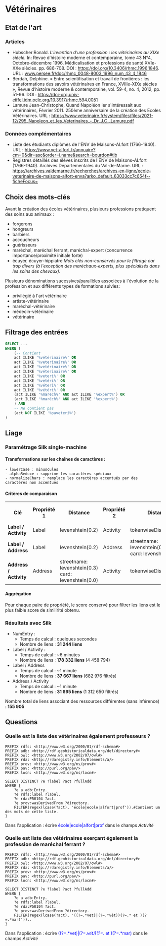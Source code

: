 # Vétérinaires

## Etat de l'art
### Articles
* Hubscher Ronald. <i>L'invention d'une profession : les vétérinaires au XIXe siècle.</i> In: Revue d’histoire moderne et contemporaine, tome 43 N°4, Octobre-décembre 1996. Médicalisation et professions de santé XVIe-XXe siècles. pp. 686-708. DOI : https://doi.org/10.3406/rhmc.1996.1846. URL : www.persee.fr/doc/rhmc_0048-8003_1996_num_43_4_1846
* Berdah, Delphine. « Entre scientifisation et travail de frontières : les transformations des savoirs vétérinaires en France, XVIIIe-XIXe siècles », Revue d’histoire moderne & contemporaine, vol. 59-4, no. 4, 2012, pp. 51-96. DOI : https://doi-org.univ-eiffel.idm.oclc.org/10.3917/rhmc.594.0051
* Lamure Jean-Christophe, Quand Napoléon Ier s'intéressait aux vétérinaires, Février 2011. 250ème anniversaire de la création des Ecoles Vétérinaires. URL : https://www.veterinaire.fr/system/files/files/2021-12/295_Napoleon_et_les_Veterinaires_-_Dr_J.C._Lamure.pdf

### Données complémentaires
* Liste des étudiants diplômes de l'ENV de Maisons-ALfort (1766-1940). URL : https://www.vet-alfort.fr/annuaire?cm=0&dir=asc&order=i.name&search=bourdon#tlb
* Registres détaillés des élèves inscrits de l'ENV de Maisons-ALfort (1766-1940). Archives Départementales du Val-de-Marne. URL : https://archives.valdemarne.fr/recherches/archives-en-ligne/ecole-veterinaire-de-maisons-alfort-enva?arko_default_63033cc7c654f--ficheFocus=

## Choix des mots-clés
Avant la création des écoles vétérinaires, plusieurs professions pratiquent des soins aux animaux : 
- forgerons
- hongreurs
- barbiers
- accoucheurs
- guérisseurs
- maréchal, maréchal ferrant, maréchal-expert (concurrence importance/proximité initiale forte)
- écuyer, écuyer-hippiatre
<i>Mots clés non-conservés pour le filtrage car trop divers (à l'exception des maréchaux-experts, plus spécialisés dans les soins des chevaux)</i>.

Plusieurs dénominations sucessives/parallèles associées à l'évolution de la profession et aux différents types de formations suivies:
- privilégié à l'art vétérinaire
- artiste-vétérinaire
- maréchal-vétérinaire
- médecin-vétérinaire
- vétérinaire

## Filtrage des entrées

```sql
SELECT ...
WHERE (
    (-- Contient
    act ILIKE '%vétérinaire%' OR
    act ILIKE '%veterinaire%' OR
    act ILIKE '%vetérinaire%' OR
    act ILIKE '%véterinaire%' OR
    act ILIKE '%veteri%' OR
    act ILIKE '%vetéri%' OR
    act ILIKE '%véteri%' OR
    act ILIKE '%vétéri%' OR
    (act ILIKE '%marech%' AND act ILIKE '%expert%') OR
    (act ILIKE '%maréch%' AND act ILIKE '%expert%')
    ) AND 
    -- Ne contient pas
    (act NOT ILIKE '%paveteri%')
)
```

## Liage

### Paramétrage Silk single-machine
#### Transformations sur les chaînes de caractères : 
    - lowerCase : minuscules
    - alphaReduce : supprime les caractères spéciaux
    - normalizeChars : remplace les caractères accentués par des caractères non accentués

#### Critères de comparaison
<table>
  <tr>
    <th>Clé</th>
    <th>Propriété 1</th>
    <th>Distance</th>
    <th>Propriété 2</th>
    <th>Distance</th>
    <th>Seuil de confiance global</th>
  </tr>
  <tr>
    <td><b>Label / Activity<b></td>
    <td>Label</td>
    <td>levenshtein(0.2)</td>
    <td>Activity</td>
    <td>tokenwiseDistance(0.4)</td>
    <td>10%</td>
  </tr>
  <tr>
    <td><b>Label / Address<b></td>
    <td>Label</td>
    <td>levenshtein(0.2)</td>
    <td>Address</td>
    <td>streetname: levenshtein(0.3)<br>card: levenshtein(0.0)</td>
    <td>0%</td>
  </tr>
  <tr>
    <td><b>Address / Activity</b></td>
    <td>Address</td>
    <td>streetname: levenshtein(0.3)<br>card: levenshtein(0.0)</td>
    <td>Activity</td>
    <td>tokenwiseDistance(0.3)</td>
    <td>0%</td>
  </tr>
</table>

#### Aggrégation
Pour chaque paire de propriété, le score conservé pour filtrer les liens est le plus faible score de similirité obtenu.

### Résultats avec Silk
- NumEntry : 
    - Temps de calcul : quelques secondes
    - Nombre de liens : **31 244 liens**
- Label / Activity : 
    - Temps de calcul : ~6 minutes
    - Nombre de liens : **178 332 liens** (4 458 794)
- Label / Address
    - Temps de calcul : ~1 minute
    - Nombre de liens : **37 667 liens** (682 976 filtrés)
- Address / Activity
    - Temps de calcul : ~1 minute
    - Nombre de liens : **31 695 liens** (1 312 650 filtrés)

Nombre total de liens associant des ressources différentes (sans inférence) : **155 905**

## Questions
### Quelle est la liste des vétérinaires également professeurs ?

```sparql
PREFIX rdfs: <http://www.w3.org/2000/01/rdf-schema#>
PREFIX adb: <http://rdf.geohistoricaldata.org/def/directory#>
PREFIX owl: <http://www.w3.org/2002/07/owl#>
PREFIX rda: <http://rdaregistry.info/Elements/a/>
PREFIX prov: <http://www.w3.org/ns/prov#>
PREFIX pav: <http://purl.org/pav/>
PREFIX locn: <http://www.w3.org/ns/locn#>

SELECT DISTINCT ?e ?label ?act ?fullAdd
WHERE { 
    ?e a adb:Entry.
    ?e rdfs:label ?label.
    ?e rda:P50104 ?act.
    ?e prov:wasDerivedFrom ?directory.
    FILTER(regex(lcase(?act), 'école|ecole|alfort|prof')).#Contient un des mots de cette liste.
}
```
Dans l'application : écrire <span style="color:blue">école|ecole|alfort|prof</span> dans le champs *Activité*

### Quelle est liste des vétérinaires exerçant également la profession de maréchal ferrant ?

```sparql
PREFIX rdfs: <http://www.w3.org/2000/01/rdf-schema#>
PREFIX adb: <http://rdf.geohistoricaldata.org/def/directory#>
PREFIX owl: <http://www.w3.org/2002/07/owl#>
PREFIX rda: <http://rdaregistry.info/Elements/a/>
PREFIX prov: <http://www.w3.org/ns/prov#>
PREFIX pav: <http://purl.org/pav/>
PREFIX locn: <http://www.w3.org/ns/locn#>

SELECT DISTINCT ?e ?label ?act ?fullAdd
WHERE { 
    ?e a adb:Entry.
    ?e rdfs:label ?label.
    ?e rda:P50104 ?act.
    ?e prov:wasDerivedFrom ?directory.
    FILTER(regex(lcase(?act), '((?=.*vet)|(?=.*vét))(?=.* et )(?=.*mar)'))..
}
```
Dans l'application : écrire <span style="color:blue">((?=.*vet)|(?=.*vét))(?=.* et )(?=.*mar)</span> dans le champs *Activité*